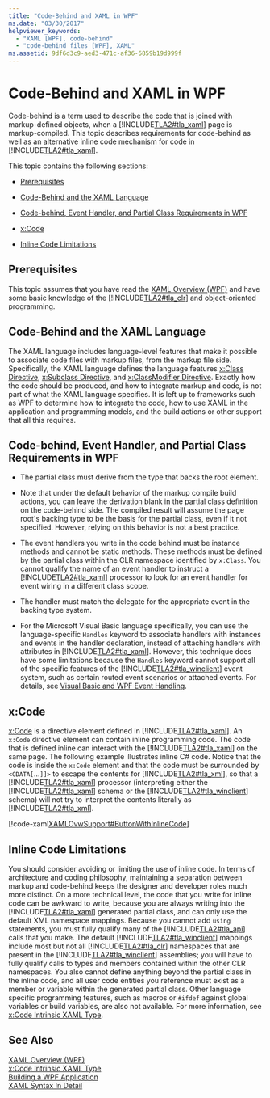 ```yaml
---
title: "Code-Behind and XAML in WPF"
ms.date: "03/30/2017"
helpviewer_keywords: 
  - "XAML [WPF], code-behind"
  - "code-behind files [WPF], XAML"
ms.assetid: 9df6d3c9-aed3-471c-af36-6859b19d999f
---
```

# Code-Behind and XAML in WPF
<a name="introduction"></a> Code-behind is a term used to describe the code that is joined with markup-defined objects, when a [!INCLUDE[TLA2#tla_xaml](../../../../includes/tla2sharptla-xaml-md.md)] page is markup-compiled. This topic describes requirements for code-behind as well as an alternative inline code mechanism for code in [!INCLUDE[TLA2#tla_xaml](../../../../includes/tla2sharptla-xaml-md.md)].  
  
 This topic contains the following sections:  
  
- [Prerequisites](#Prerequisites)  
  
- [Code-Behind and the XAML Language](#codebehind_and_the_xaml_language)  
  
- [Code-behind, Event Handler, and Partial Class Requirements in WPF](#Code_behind__Event_Handler__and_Partial_Class)  
  
- [x:Code](#x_Code)  
  
- [Inline Code Limitations](#Inline_Code_Limitations)  
  
<a name="Prerequisites"></a>   
## Prerequisites  
 This topic assumes that you have read the [XAML Overview (WPF)](../../../../docs/framework/wpf/advanced/xaml-overview-wpf.md) and have some basic knowledge of the [!INCLUDE[TLA2#tla_clr](../../../../includes/tla2sharptla-clr-md.md)] and object-oriented programming.  
  
<a name="codebehind_and_the_xaml_language"></a>   
## Code-Behind and the XAML Language  
 The XAML language includes language-level features that make it possible to associate code files with markup files, from the markup file side. Specifically, the XAML language defines the language features [x:Class Directive](../../../../docs/framework/xaml-services/x-class-directive.md), [x:Subclass Directive](../../../../docs/framework/xaml-services/x-subclass-directive.md), and [x:ClassModifier Directive](../../../../docs/framework/xaml-services/x-classmodifier-directive.md). Exactly how the code should be produced, and how to integrate markup and code, is not part of what the XAML language specifies. It is left up to frameworks such as WPF to determine how to integrate the code, how to use XAML in the application and programming models, and the build actions or other support that all this requires.  
  
<a name="Code_behind__Event_Handler__and_Partial_Class"></a>   
## Code-behind, Event Handler, and Partial Class Requirements in WPF  
  
- The partial class must derive from the type that backs the root element.  
  
- Note that under the default behavior of the markup compile build actions, you can leave the derivation blank in the partial class definition on the code-behind side. The compiled result will assume the page root's backing type to be the basis for the partial class, even if it not specified. However, relying on this behavior is not a best practice.  
  
- The event handlers you write in the code behind must be instance methods and cannot be static methods. These methods must be defined by the partial class within the CLR namespace identified by `x:Class`. You cannot qualify the name of an event handler to instruct a [!INCLUDE[TLA2#tla_xaml](../../../../includes/tla2sharptla-xaml-md.md)] processor to look for an event handler for event wiring in a different class scope.  
  
- The handler must match the delegate for the appropriate event in the backing type system.  
  
- For the Microsoft Visual Basic language specifically, you can use the language-specific `Handles` keyword to associate handlers with instances and events in the handler declaration, instead of attaching handlers with attributes in [!INCLUDE[TLA2#tla_xaml](../../../../includes/tla2sharptla-xaml-md.md)]. However, this technique does have some limitations because the `Handles` keyword cannot support all of the specific features of the [!INCLUDE[TLA2#tla_winclient](../../../../includes/tla2sharptla-winclient-md.md)] event system, such as certain routed event scenarios or attached events. For details, see [Visual Basic and WPF Event Handling](../../../../docs/framework/wpf/advanced/visual-basic-and-wpf-event-handling.md).  
  
<a name="x_Code"></a>   
## x:Code  
 [x:Code](../../../../docs/framework/xaml-services/x-code-intrinsic-xaml-type.md) is a directive element defined in [!INCLUDE[TLA2#tla_xaml](../../../../includes/tla2sharptla-xaml-md.md)]. An `x:Code` directive element can contain inline programming code. The code that is defined inline can interact with the [!INCLUDE[TLA2#tla_xaml](../../../../includes/tla2sharptla-xaml-md.md)] on the same page. The following example illustrates inline C# code. Notice that the code is inside the `x:Code` element and that the code must be surrounded by `<CDATA[`...`]]>` to escape the contents for [!INCLUDE[TLA2#tla_xml](../../../../includes/tla2sharptla-xml-md.md)], so that a [!INCLUDE[TLA2#tla_xaml](../../../../includes/tla2sharptla-xaml-md.md)] processor (interpreting either the [!INCLUDE[TLA2#tla_xaml](../../../../includes/tla2sharptla-xaml-md.md)] schema or the [!INCLUDE[TLA2#tla_winclient](../../../../includes/tla2sharptla-winclient-md.md)] schema) will not try to interpret the contents literally as [!INCLUDE[TLA2#tla_xml](../../../../includes/tla2sharptla-xml-md.md)].  
  
 [!code-xaml[XAMLOvwSupport#ButtonWithInlineCode](../../../../samples/snippets/csharp/VS_Snippets_Wpf/XAMLOvwSupport/CSharp/page4.xaml#buttonwithinlinecode)]  
  
<a name="Inline_Code_Limitations"></a>   
## Inline Code Limitations  
 You should consider avoiding or limiting the use of inline code. In terms of architecture and coding philosophy, maintaining a separation between markup and code-behind keeps the designer and developer roles much more distinct. On a more technical level, the code that you write for inline code can be awkward to write, because you are always writing into the [!INCLUDE[TLA2#tla_xaml](../../../../includes/tla2sharptla-xaml-md.md)] generated partial class, and can only use the default XML namespace mappings. Because you cannot add `using` statements, you must fully qualify many of the [!INCLUDE[TLA2#tla_api](../../../../includes/tla2sharptla-api-md.md)] calls that you make. The default [!INCLUDE[TLA2#tla_winclient](../../../../includes/tla2sharptla-winclient-md.md)] mappings include most but not all [!INCLUDE[TLA2#tla_clr](../../../../includes/tla2sharptla-clr-md.md)] namespaces that are present in the [!INCLUDE[TLA2#tla_winclient](../../../../includes/tla2sharptla-winclient-md.md)] assemblies; you will have to fully qualify calls to types and members contained within the other CLR namespaces. You also cannot define anything beyond the partial class in the inline code, and all user code entities you reference must exist as a member or variable within the generated partial class. Other language specific programming features, such as macros or `#ifdef` against global variables or build variables, are also not available. For more information, see [x:Code Intrinsic XAML Type](../../../../docs/framework/xaml-services/x-code-intrinsic-xaml-type.md).  
  
## See Also  
 [XAML Overview (WPF)](../../../../docs/framework/wpf/advanced/xaml-overview-wpf.md)  
 [x:Code Intrinsic XAML Type](../../../../docs/framework/xaml-services/x-code-intrinsic-xaml-type.md)  
 [Building a WPF Application](../../../../docs/framework/wpf/app-development/building-a-wpf-application-wpf.md)  
 [XAML Syntax In Detail](../../../../docs/framework/wpf/advanced/xaml-syntax-in-detail.md)
